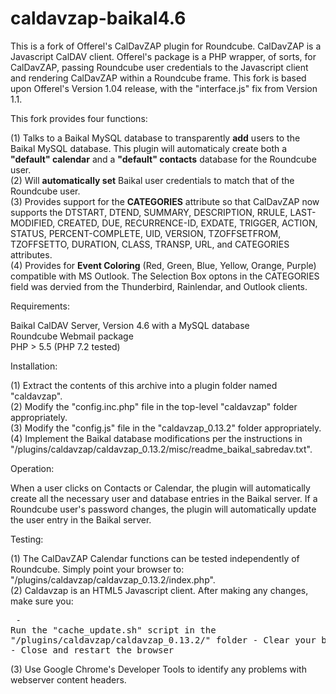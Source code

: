 # caldavzap-baikal4.6
This is a fork of Offerel's CalDavZAP plugin for Roundcube.  CalDavZAP is a Javascript CalDAV client.  Offerel's package is a PHP wrapper, of sorts, for CalDavZAP, passing Roundcube user credentials to the Javascript client and rendering CalDavZAP within a Roundcube frame.  This fork is based upon Offerel's Version 1.04 release, with the "interface.js" fix from Version 1.1.

This fork provides four functions:

(1) Talks to a Baikal MySQL database to transparently <b>add</b> users to the Baikal MySQL database.  This plugin will automaticaly create both a <b>"default" calendar</b> and a <b>"default" contacts</b> database for the Roundcube user.<br>
(2) Will <b>automatically set</b> Baikal user credentials to match that of the Roundcube user.<br>
(3) Provides support for the <b>CATEGORIES</b> attribute so that CalDavZAP now supports the DTSTART, DTEND, SUMMARY, DESCRIPTION, RRULE, LAST-MODIFIED, CREATED, DUE, RECURRENCE-ID, EXDATE, TRIGGER, ACTION, STATUS, PERCENT-COMPLETE, UID, VERSION, TZOFFSETFROM, TZOFFSETTO, DURATION, CLASS, TRANSP, URL, and CATEGORIES attributes.<br>
(4) Provides for <b>Event Coloring</b> (Red, Green, Blue, Yellow, Orange, Purple) compatible with MS Outlook.  The Selection Box optons in the CATEGORIES field was dervied from the Thunderbird, Rainlendar, and Outlook clients.

Requirements:

  Baikal CalDAV Server, Version 4.6 with a MySQL database<br>
  Roundcube Webmail package<br>
  PHP > 5.5 (PHP 7.2 tested)
  
Installation:

(1) Extract the contents of this archive into a plugin folder named "caldavzap".<br>
(2) Modify the "config.inc.php" file in the top-level "caldavzap" folder appropriately.<br>
(3) Modify the "config.js" file in the "caldavzap_0.13.2" folder appropriately.<br>
(4) Implement the Baikal database modifications per the instructions in "/plugins/caldavzap/caldavzap_0.13.2/misc/readme_baikal_sabredav.txt".


Operation:

When a user clicks on Contacts or Calendar, the plugin will automatically create all the necessary user and database entries in the Baikal server.  If a Roundcube user's password changes, the plugin will automatically update the user entry in the Baikal server.

Testing:

(1) The CalDavZAP Calendar functions can be tested independently of Roundcube.  Simply point your browser to: "/plugins/caldavzap/caldavzap_0.13.2/index.php".<br>
(2) Caldavzap is an HTML5 Javascript client.  After making any changes, make sure you:<pre>
    - Run the "cache_update.sh" script in the "/plugins/caldavzap/caldavzap_0.13.2/" folder
    - Clear your browser cache
    - Close and restart the browser</pre>
(3) Use Google Chrome's Developer Tools to identify any problems with webserver content headers.



  

  
  
